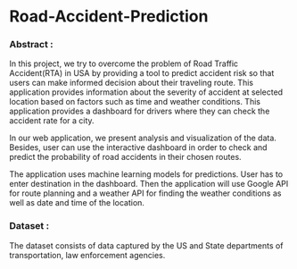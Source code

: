 # Road-Accident-Prediction

### Abstract :

In this project, we try to overcome the problem of Road Traffic Accident(RTA) in USA by providing a tool to predict accident risk so that users can make informed decision about their traveling route. This application provides information about the severity of accident at selected location based on factors such as time and weather conditions. This application provides a dashboard for drivers where they can check the accident rate for a city. 

In our web application, we present analysis and visualization of the data. Besides, user can use the interactive dashboard in order to check and predict the probability of road accidents in their chosen routes.

The application uses machine learning models for predictions. User has to enter destination in the dashboard. Then the application will use Google API for route planning and a weather API for finding the weather conditions as well as date and time of the location.

### Dataset : 
The dataset consists of data captured by the US and State departments
of transportation, law enforcement agencies.
